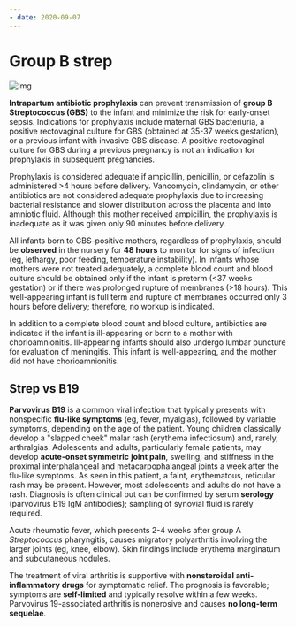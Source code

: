 ```yaml
---
- date: 2020-09-07
---
```


# Group B strep

<!-- infant born to mothers requiring GBS prophylaxis management -->

![img](https://www.uworld.com/media/L34447.png)

**Intrapartum antibiotic prophylaxis** can prevent transmission of **group B Streptococcus (GBS)** to the infant and minimize the risk for early-onset sepsis. Indications for prophylaxis include maternal GBS bacteriuria, a positive rectovaginal culture for GBS (obtained at 35-37 weeks gestation), or a previous infant with invasive GBS disease. A positive rectovaginal culture for GBS during a previous pregnancy is not an indication for prophylaxis in subsequent pregnancies.

Prophylaxis is considered adequate if ampicillin, penicillin, or cefazolin is administered >4 hours before delivery. Vancomycin, clindamycin, or other antibiotics are not considered adequate prophylaxis due to increasing bacterial resistance and slower distribution across the placenta and into amniotic fluid. Although this mother received ampicillin, the prophylaxis is inadequate as it was given only 90 minutes before delivery.

All infants born to GBS-positive mothers, regardless of prophylaxis, should be **observed** in the nursery for **48 hours** to monitor for signs of infection (eg, lethargy, poor feeding, temperature instability). In infants whose mothers were not treated adequately, a complete blood count and blood culture should be obtained only if the infant is preterm (<37 weeks gestation) or if there was prolonged rupture of membranes (>18 hours). This well-appearing infant is full term and rupture of membranes occurred only 3 hours before delivery; therefore, no workup is indicated.

In addition to a complete blood count and blood culture, antibiotics are indicated if the infant is ill-appearing or born to a mother with chorioamnionitis. Ill-appearing infants should also undergo lumbar puncture for evaluation of meningitis. This infant is well-appearing, and the mother did not have chorioamnionitis.

## Strep vs B19

<!-- B19 sx vs acute rheumatic fever -->

**Parvovirus B19** is a common viral infection that typically presents with nonspecific **flu-like symptoms** (eg, fever, myalgias), followed by variable symptoms, depending on the age of the patient. Young children classically develop a "slapped cheek" malar rash (erythema infectiosum) and, rarely, arthralgias. Adolescents and adults, particularly female patients, may develop **acute-onset symmetric** **joint pain**, swelling, and stiffness in the proximal interphalangeal and metacarpophalangeal joints a week after the flu-like symptoms. As seen in this patient, a faint, erythematous, reticular rash may be present. However, most adolescents and adults do not have a rash. Diagnosis is often clinical but can be confirmed by serum **serology** (parvovirus B19 IgM antibodies); sampling of synovial fluid is rarely required.

Acute rheumatic fever, which presents 2-4 weeks after group A _Streptococcus_ pharyngitis, causes migratory polyarthritis involving the larger joints (eg, knee, elbow). Skin findings include erythema marginatum and subcutaneous nodules.

<!-- B19 treatment and prognosis -->

The treatment of viral arthritis is supportive with **nonsteroidal anti-inflammatory drugs** for symptomatic relief. The prognosis is favorable; symptoms are **self-limited** and typically resolve within a few weeks. Parvovirus 19-associated arthritis is nonerosive and causes **no long-term sequelae**.
